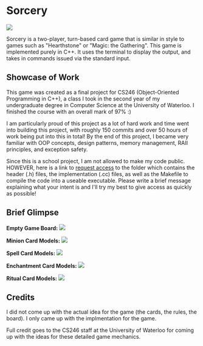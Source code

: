 # Sorcery

<img src="https://imgur.com/m9pIElp.jpg">

Sorcery is a two-player, turn-based card game that is similar in style to games such as "Hearthstone" or "Magic: the Gathering". This game is implemented purely in C++. It uses the terminal to display the output, and takes in commands issued via the standard input.

Showcase of Work
------------
This game was created as a final project for CS246 (Object-Oriented Programming in C++), a class I took in the second year of my undergraduate degree in Computer Science at the University of Waterloo. I finished the course with an overall mark of 97% :)

I am particularly proud of this project as a lot of hard work and time went into building this project, with roughly 150 commits and over 50 hours of work being put into this in total! By the end of this project, I became very familiar with OOP concepts, design patterns, memory management, RAII principles, and exception safety.

Since this is a school project, I am not allowed to make my code public. HOWEVER, here is a link to [request access](https://drive.google.com/drive/folders/1rQe4pRyvggDsLiKOh14s-iLc84_MwX7j?usp=sharing) to the folder which contains the header (.h) files, the implementation (.cc) files, as well as the Makefile to compile the code into a useable executable. Please write a brief message explaining what your intent is and I'll try my best to give access as quickly as possible!

Brief Glimpse
------------
**Empty Game Board:**
<img src="https://imgur.com/tnQ6mVo.jpg">

**Minion Card Models:**
<img src="https://imgur.com/OAQPUXG.jpg">

**Spell Card Models:**
<img src="https://imgur.com/wue34SG.jpg">

**Enchantment Card Models:**
<img src="https://imgur.com/B8cw6EY.jpg">

**Ritual Card Models:**
<img src="https://imgur.com/Q9qwQ8i.jpg">


Credits
------------
I did not come up with the actual idea for the game (the cards, the rules, the board). I only came up with the implmentation for the game.

Full credit goes to the CS246 staff at the University of Waterloo for coming up with the ideas for these detailed game mechanics.
